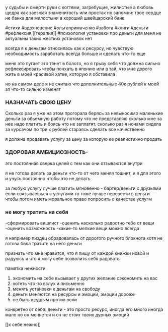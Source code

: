 у судьбы и смерти руки с когтями, загребущие, жилистые
а любовь щедра как заезжая знаменитость или простак
но запомни: твое сердце не банка для милостыни
а хороший швейцарский банк


#стихи #вдохновение #ольгапримаченко #забота
#книги #деньги #рефлексия [[терапия]]
#психология 
установки про деньги для меня не актуальны
таких жестких установок нет

всегда я к деньгам относилась как к ресурсу, но чувствую необходимость заработать всегда больше и сделать что-то еще 

меня это пугает 
это тянет в болото, но я грызу себя что должна сильно рефлексировать чтобы понхать в японию или в тай, что мне дорого жить в моей красивой хатке, которую я обставила

но на самом деле я не считаю что дополнительные 40к рублей к моей зп что-то сильно изменят


### НАЗНАЧАТЬ СВОЮ ЦЕНУ

Сколько раз я уже на этом прогорала берясь за невыносимо маленькие деньги за обьемную работу потому что не представляю сколько мне за нее надо платить и боясь что не заплатят.
сколько раз я ночами сидела за курсачом по три к рублей стараясь сделать все качественно

я должна продавать услугу за цену за которую ее реалистично продать


### ЗДОРОВАЯ АМБИЦИОЗНОСТЬ-
это постоянная сверка целей с тем как они отзываются внутри 


я не готова делать за деньги что-то от чего меняя тошнит, и я для этого и учусь постоянно чтобы это не делать

за любую услугу лучше платить мгновенно - бартер/деньги
с друзьями если связываешься с услугами то тоже лучше перевести в деньги чтобы потом иметь  моральное право попросить о качестве услугм


### не могу тратить на себя 

-сформировать вишлист
-оценить насколько радостно тебе от вещи
-оценить возможность
-какие-то мелкие вещи можно всегда

я например пиздец обрадовалась от дорогого ручного блокнота хотя не готова бвла тратить на него деньги

признать что мне нравится, что я пищу от каждой книжки новой и радуюсь и что я могу себе позволить себя радовать 

памятка нежности

1) экономить на себе вызывает у других желание сэкономить на вас
2) хотеть что-то вслух и письменно
3) менять установки к деньгам на свободу
4) деньги меняются на ресурсы и эмоции, эмоции дороже
5) не быть щедрым против воли


конкретно от себя: деньги - это просто ресурс, иногда его много иногда мало
но он меняется
и он не стоит твоих дурных эмоций 

[[к себе нежно]]
